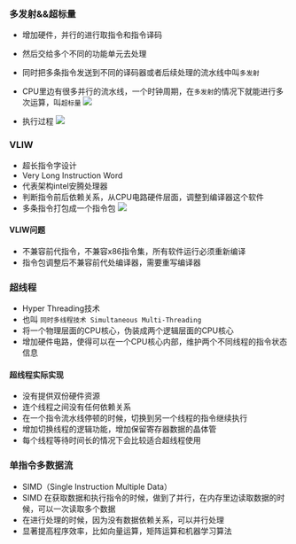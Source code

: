 ### 多发射&&超标量
- 增加硬件，并行的进行取指令和指令译码
- 然后交给多个不同的功能单元去处理
- 同时把多条指令发送到不同的译码器或者后续处理的流水线中叫`多发射`
- CPU里边有很多并行的流水线，一个时钟周期，在`多发射`的情况下就能进行多次运算，叫`超标量`
![](http://image.heysq.com/wiki/jsjzc/chaobiaoliang.jpeg)

- 执行过程
![](http://image.heysq.com/wiki/jsjzc/cblzhixing.jpeg)

### VLIW
- 超长指令字设计
- Very Long Instruction Word
- 代表架构intel安腾处理器
- 判断指令前后依赖关系，从CPU电路硬件层面，调整到编译器这个软件
- 多条指令打包成一个指令包
![](http://image.heysq.com/wiki/jsjzc/vliwjiagou.jpeg)

#### VLIW问题
- 不兼容前代指令，不兼容x86指令集，所有软件运行必须重新编译
- 指令包调整后不兼容前代处编译器，需要重写编译器

### 超线程
- Hyper Threading技术
- 也叫 `同时多线程技术 Simultaneous Multi-Threading`
- 将一个物理层面的CPU核心，伪装成两个逻辑层面的CPU核心
- 增加硬件电路，使得可以在一个CPU核心内部，维护两个不同线程的指令状态信息

#### 超线程实际实现
- 没有提供双份硬件资源
- 连个线程之间没有任何依赖关系
- 在一个指令流水线停顿的时候，切换到另一个线程的指令继续执行
- 增加切换线程的逻辑功能，增加保留寄存器数据的晶体管
- 每个线程等待时间长的情况下会比较适合超线程使用

### 单指令多数据流
- SIMD（Single Instruction Multiple Data）
- SIMD 在获取数据和执行指令的时候，做到了并行，在内存里边读取数据的时候，可以一次读取多个数据
- 在进行处理的时候，因为没有数据依赖关系，可以并行处理
- 显著提高程序效率，比如向量运算，矩阵运算和机器学习算法